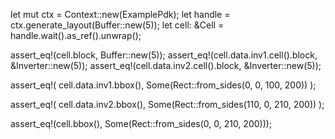 let mut ctx = Context::new(ExamplePdk);
let handle = ctx.generate_layout(Buffer::new(5));
let cell: &Cell<Buffer> = handle.wait().as_ref().unwrap();

assert_eq!(cell.block, Buffer::new(5));
assert_eq!(cell.data.inv1.cell().block, &Inverter::new(5));
assert_eq!(cell.data.inv2.cell().block, &Inverter::new(5));

assert_eq!(
    cell.data.inv1.bbox(),
    Some(Rect::from_sides(0, 0, 100, 200))
);

assert_eq!(
    cell.data.inv2.bbox(),
    Some(Rect::from_sides(110, 0, 210, 200))
);

assert_eq!(cell.bbox(), Some(Rect::from_sides(0, 0, 210, 200)));

